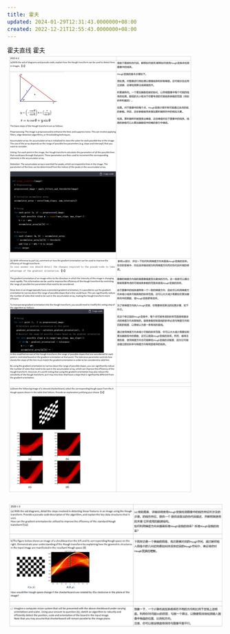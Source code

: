 ```yaml
---
title: 霍夫
updated: 2024-01-29T12:31:43.0000000+08:00
created: 2022-12-21T12:55:43.0000000+08:00
---
```


霍夫直线
霍夫
![image1](../../assets/a23f900470824296b061058c35527bf5.png)

![image2](../../assets/835213a4cf61434ab77866ffa3806441.png)

